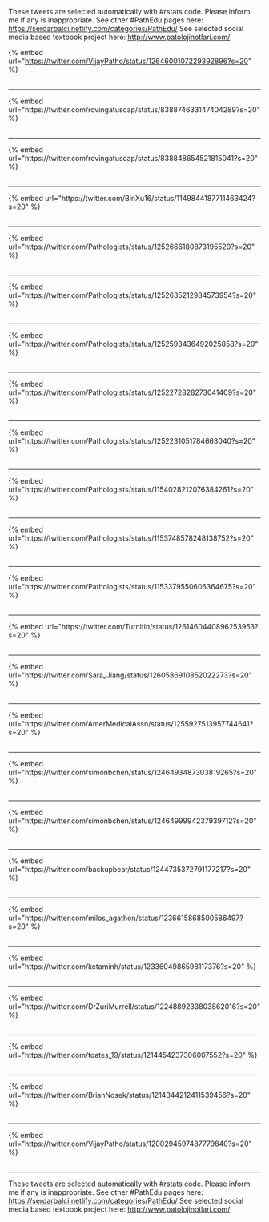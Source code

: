 

These tweets are selected automatically with #rstats code. Please inform me if any is inappropriate.
See other #PathEdu pages here: https://serdarbalci.netlify.com/categories/PathEdu/ 
See selected social media based textbook project here: http://www.patolojinotlari.com/

{% embed url="https://twitter.com/VijayPatho/status/1264600107229392896?s=20" %}<br>
<br>
<hr>
{% embed url="https://twitter.com/rovingatuscap/status/838874633147404289?s=20" %}<br>
<br>
<hr>
{% embed url="https://twitter.com/rovingatuscap/status/838848654521815041?s=20" %}<br>
<br>
<hr>
{% embed url="https://twitter.com/BinXu16/status/1149844187711463424?s=20" %}<br>
<br>
<hr>
{% embed url="https://twitter.com/Pathologists/status/1252666180873195520?s=20" %}<br>
<br>
<hr>
{% embed url="https://twitter.com/Pathologists/status/1252635212984573954?s=20" %}<br>
<br>
<hr>
{% embed url="https://twitter.com/Pathologists/status/1252593436492025858?s=20" %}<br>
<br>
<hr>
{% embed url="https://twitter.com/Pathologists/status/1252272828273041409?s=20" %}<br>
<br>
<hr>
{% embed url="https://twitter.com/Pathologists/status/1252231051784663040?s=20" %}<br>
<br>
<hr>
{% embed url="https://twitter.com/Pathologists/status/1154028212076384261?s=20" %}<br>
<br>
<hr>
{% embed url="https://twitter.com/Pathologists/status/1153748578248138752?s=20" %}<br>
<br>
<hr>
{% embed url="https://twitter.com/Pathologists/status/1153379550606364675?s=20" %}<br>
<br>
<hr>
{% embed url="https://twitter.com/Turnitin/status/1261460440896253953?s=20" %}<br>
<br>
<hr>
{% embed url="https://twitter.com/Sara_Jiang/status/1260586910852022273?s=20" %}<br>
<br>
<hr>
{% embed url="https://twitter.com/AmerMedicalAssn/status/1255927513957744641?s=20" %}<br>
<br>
<hr>
{% embed url="https://twitter.com/simonbchen/status/1246493487303819265?s=20" %}<br>
<br>
<hr>
{% embed url="https://twitter.com/simonbchen/status/1246499994237939712?s=20" %}<br>
<br>
<hr>
{% embed url="https://twitter.com/backupbear/status/1244735372791177217?s=20" %}<br>
<br>
<hr>
{% embed url="https://twitter.com/milos_agathon/status/1236615868500586497?s=20" %}<br>
<br>
<hr>
{% embed url="https://twitter.com/ketaminh/status/1233604986598117376?s=20" %}<br>
<br>
<hr>
{% embed url="https://twitter.com/DrZuriMurrell/status/1224889233803862016?s=20" %}<br>
<br>
<hr>
{% embed url="https://twitter.com/toates_19/status/1214454237306007552?s=20" %}<br>
<br>
<hr>
{% embed url="https://twitter.com/BrianNosek/status/1214344212411539456?s=20" %}<br>
<br>
<hr>
{% embed url="https://twitter.com/VijayPatho/status/1200294597487779840?s=20" %}<br>
<br>
<hr>


These tweets are selected automatically with #rstats code. Please inform me if any is inappropriate.
See other #PathEdu pages here: https://serdarbalci.netlify.com/categories/PathEdu/ 
See selected social media based textbook project here: http://www.patolojinotlari.com/
